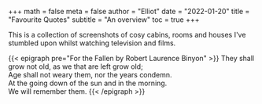 +++
math = false 
meta = false
author = "Elliot"
date = "2022-01-20"
title = "Favourite Quotes"
subtitle = "An overview"
toc = true
+++

This is a collection of screenshots of cosy cabins, rooms and houses I've stumbled upon whilst watching television and films.

{{< epigraph pre="For the Fallen by Robert Laurence Binyon" >}}
They shall grow not old, as we that are left grow old;  
Age shall not weary them, nor the years condemn.  
At the going down of the sun and in the morning.  
We will remember them.
{{< /epigraph >}}